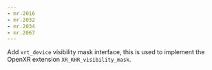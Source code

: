 ```yaml
---
- mr.2016
- mr.2032
- mr.2034
- mr.2067
---
```


Add `xrt_device` visibility mask interface, this is used to implement
the OpenXR extension `XR_KHR_visibility_mask`.

